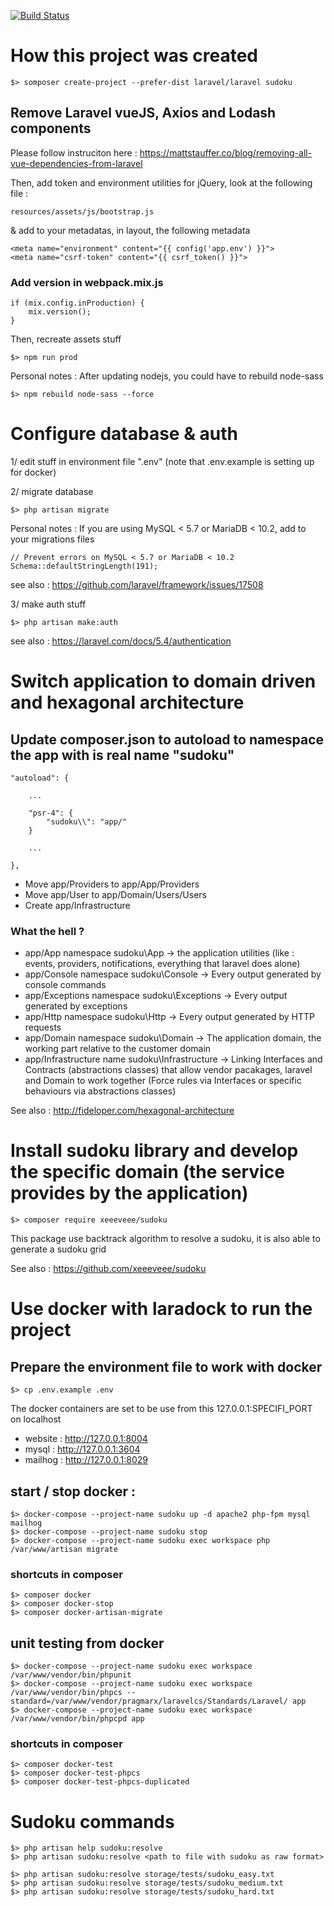 [![Build Status](https://travis-ci.org/42antoine/laravel-sudoku.svg?branch=master)](https://travis-ci.org/42antoine/laravel-sudoku)

# How this project was created

    $> somposer create-project --prefer-dist laravel/laravel sudoku

## Remove Laravel vueJS, Axios and Lodash components

Please follow instruciton here : https://mattstauffer.co/blog/removing-all-vue-dependencies-from-laravel

Then, add token and environment utilities for jQuery, look at the following file :

    resources/assets/js/bootstrap.js
    
& add to your metadatas, in layout, the following metadata
    
    <meta name="environment" content="{{ config('app.env') }}">
    <meta name="csrf-token" content="{{ csrf_token() }}">

### Add version in webpack.mix.js

    if (mix.config.inProduction) {
    	mix.version();
    }
    
Then, recreate assets stuff

    $> npm run prod


Personal notes : After updating nodejs, you could have to rebuild node-sass

    $> npm rebuild node-sass --force

# Configure database & auth

1/ edit stuff in environment file ".env" (note that .env.example is setting up for docker)

2/ migrate database

    $> php artisan migrate

Personal notes : If you are using MySQL < 5.7 or MariaDB < 10.2, add to your migrations files

    // Prevent errors on MySQL < 5.7 or MariaDB < 10.2
    Schema::defaultStringLength(191);

see also : https://github.com/laravel/framework/issues/17508

3/ make auth stuff

    $> php artisan make:auth

see also : https://laravel.com/docs/5.4/authentication

# Switch application to domain driven and hexagonal architecture

## Update composer.json to autoload to namespace the app with is real name "sudoku"

    "autoload": {
        
        ...
        
        "psr-4": {
            "sudoku\\": "app/"
        }
        
        ...
        
    },

- Move app/Providers to app/App/Providers
- Move app/User to app/Domain/Users/Users
- Create app/Infrastructure

### What the hell ?

- app/App namespace sudoku\App -> the application utilities (like : events, providers, notifications, everything that laravel does alone)
- app/Console namespace sudoku\Console -> Every output generated by console commands
- app/Exceptions namespace sudoku\Exceptions -> Every output generated by exceptions
- app/Http namespace sudoku\Http -> Every output generated by HTTP requests
- app/Domain namespace sudoku\Domain -> The application domain, the working part relative to the customer domain
- app/Infrastructure name sudoku\Infrastructure -> Linking Interfaces and Contracts (abstractions classes) that allow vendor pacakages, laravel and Domain to work together (Force rules via Interfaces or specific behaviours via abstractions classes)

See also : http://fideloper.com/hexagonal-architecture

# Install sudoku library and develop the specific domain (the service provides by the application)

    $> composer require xeeeveee/sudoku

This package use backtrack algorithm to resolve a sudoku, it is also able to generate a sudoku grid 

See also : https://github.com/xeeeveee/sudoku

# Use docker with laradock to run the project

## Prepare the environment file to work with docker

    $> cp .env.example .env

The docker containers are set to be use from this 127.0.0.1:SPECIFI_PORT on localhost

- website : http://127.0.0.1:8004
- mysql : http://127.0.0.1:3604
- mailhog : http://127.0.0.1:8029

## start / stop docker :

    $> docker-compose --project-name sudoku up -d apache2 php-fpm mysql mailhog
    $> docker-compose --project-name sudoku stop
    $> docker-compose --project-name sudoku exec workspace php /var/www/artisan migrate

### shortcuts in composer

    $> composer docker
    $> composer docker-stop
    $> composer docker-artisan-migrate

## unit testing from docker

    $> docker-compose --project-name sudoku exec workspace /var/www/vendor/bin/phpunit
    $> docker-compose --project-name sudoku exec workspace /var/www/vendor/bin/phpcs --standard=/var/www/vendor/pragmarx/laravelcs/Standards/Laravel/ app
    $> docker-compose --project-name sudoku exec workspace /var/www/vendor/bin/phpcpd app

### shortcuts in composer
    
    $> composer docker-test
    $> composer docker-test-phpcs
    $> composer docker-test-phpcs-duplicated

# Sudoku commands

    $> php artisan help sudoku:resolve
    $> php artisan sudoku:resolve <path to file with sudoku as raw format>
    
    $> php artisan sudoku:resolve storage/tests/sudoku_easy.txt
    $> php artisan sudoku:resolve storage/tests/sudoku_medium.txt
    $> php artisan sudoku:resolve storage/tests/sudoku_hard.txt
